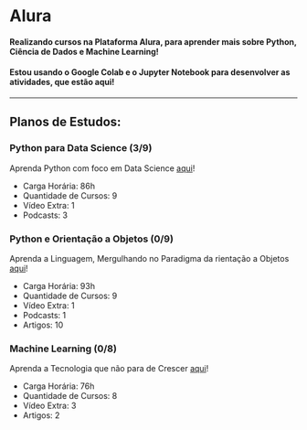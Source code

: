# Alura

#### Realizando cursos na Plataforma Alura, para aprender mais sobre Python, Ciência de Dados e Machine Learning!
#### Estou usando o Google Colab e o Jupyter Notebook para desenvolver as atividades, que estão aqui!
****

## Planos de Estudos:

### __Python para Data Science__ (3/9)
Aprenda Python com foco em Data Science [aqui](https://cursos.alura.com.br/formacao-python-data-science)!
* Carga Horária: 86h
* Quantidade de Cursos: 9
* Vídeo Extra: 1
* Podcasts: 3


### __Python e Orientação a Objetos__ (0/9)
Aprenda a Linguagem, Mergulhando no Paradigma da rientação a Objetos [aqui](https://cursos.alura.com.br/formacao-Python-linguagem)!
* Carga Horária: 93h
* Quantidade de Cursos: 9
* Vídeo Extra: 1
* Podcasts: 1
* Artigos: 10


### __Machine Learning__ (0/8)
Aprenda a Tecnologia que não para de Crescer [aqui](https://cursos.alura.com.br/formacao-machine-learning)!
* Carga Horária: 76h
* Quantidade de Cursos: 8
* Vídeo Extra: 3
* Artigos: 2


